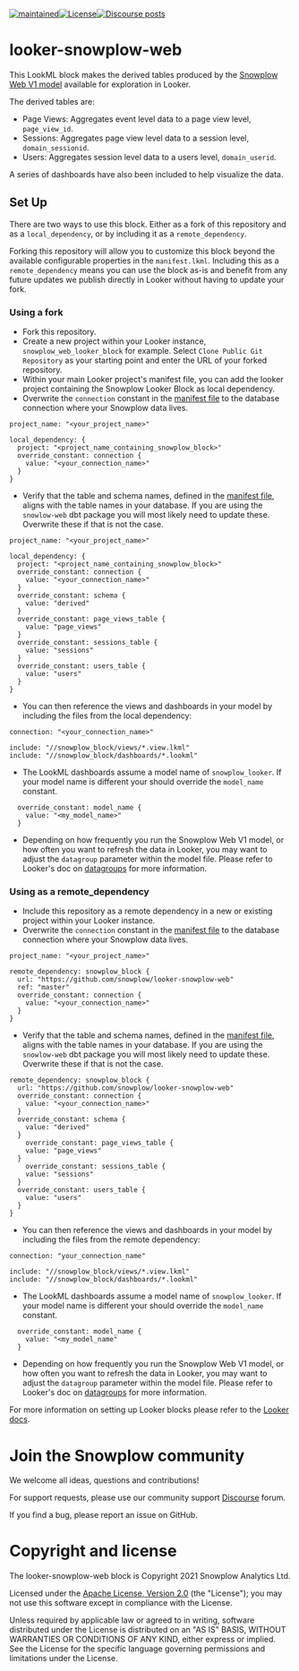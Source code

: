 [![maintained]][tracker-classificiation][![License][license-image]][license][![Discourse posts][discourse-image]][discourse]

# looker-snowplow-web

This LookML block makes the derived tables produced by the [Snowplow Web V1 model][snowplow-web-v1-docs] available for exploration in Looker.

The derived tables are:

- Page Views: Aggregates event level data to a page view level, `page_view_id`.
- Sessions: Aggregates page view level data to a session level, `domain_sessionid`.
- Users: Aggregates session level data to a users level, `domain_userid`.

A series of dashboards have also been included to help visualize the data.

## Set Up

There are two ways to use this block. Either as a fork of this repository and as a `local_dependency`, or by including it as a `remote_dependency`.

Forking this repository will allow you to customize this block beyond the available configurable properties in the `manifest.lkml`. Including this as a `remote_dependency` means you can use the block as-is and benefit from any future updates we publish directly in Looker without having to update your fork.

### Using a fork

- Fork this repository.
- Create a new project within your Looker instance, `snowplow_web_looker_block` for example. Select `Clone Public Git Repository` as your starting point and enter the URL of your forked repository.
- Within your main Looker project's manifest file, you can add the looker project containing the Snowplow Looker Block as local dependency.
- Overwrite the `connection` constant in the [manifest file](./manifest.lkml) to the database connection where your Snowplow data lives.

```YML
project_name: "<your_project_name>"

local_dependency: {
  project: "<project_name_containing_snowplow_block>" 
  override_constant: connection {
    value: "<your_connection_name>"
  }
}
```

- Verify that the table and schema names, defined in the [manifest file](./manifest.lkml), aligns with the table names in your database. If you are using the `snowlow-web` dbt package you will most likely need to update these. Overwrite these if that is not the case.

```YML
project_name: "<your_project_name>"

local_dependency: {
  project: "<project_name_containing_snowplow_block>" 
  override_constant: connection {
    value: "<your_connection_name>"
  }
  override_constant: schema {
    value: "derived"
  }
  override_constant: page_views_table {
    value: "page_views"
  }
  override_constant: sessions_table {
    value: "sessions"
  }
  override_constant: users_table {
    value: "users"
  }
}
```

- You can then reference the views and dashboards in your model by including the files from the local dependency:

```YML
connection: "<your_connection_name>"

include: "//snowplow_block/views/*.view.lkml"
include: "//snowplow_block/dashboards/*.lookml"
```

- The LookML dashboards assume a model name of `snowplow_looker`. If your model name is different your should override the `model_name` constant.

```YML
  override_constant: model_name {
    value: "<my_model_name>"
  }
```

- Depending on how frequently you run the Snowplow Web V1 model, or how often you want to refresh the data in Looker, you may want to adjust the `datagroup` parameter within the model file. Please refer to Looker's doc on [datagroups][looker-datagroup-docs] for more information.

### Using as a remote_dependency

- Include this repository as a remote dependency in a new or existing project within your Looker instance.
- Overwrite the `connection` constant in the [manifest file](./manifest.lkml) to the database connection where your Snowplow data lives.

```YML
project_name: "<your_project_name>"

remote_dependency: snowplow_block {
  url: "https://github.com/snowplow/looker-snowplow-web"
  ref: "master"
  override_constant: connection {
    value: "<your_connection_name>"
  }
}
```

- Verify that the table and schema names, defined in the [manifest file](./manifest.lkml), aligns with the table names in your database. If you are using the `snowlow-web` dbt package you will most likely need to update these. Overwrite these if that is not the case.

```YML
remote_dependency: snowplow_block {
  url: "https://github.com/snowplow/looker-snowplow-web"
  override_constant: connection {
    value: "<your_connection_name>"
  }
  override_constant: schema {
    value: "derived"
  }
    override_constant: page_views_table {
    value: "page_views"
  }
    override_constant: sessions_table {
    value: "sessions"
  }
  override_constant: users_table {
    value: "users"
  }
}
```

- You can then reference the views and dashboards in your model by including the files from the remote dependency:

```YML
connection: "your_connection_name"

include: "//snowplow_block/views/*.view.lkml"
include: "//snowplow_block/dashboards/*.lookml"
```

- The LookML dashboards assume a model name of `snowplow_looker`. If your model name is different your should override the `model_name` constant.

```YML
  override_constant: model_name {
    value: "<my_model_name"
  }
```

- Depending on how frequently you run the Snowplow Web V1 model, or how often you want to refresh the data in Looker, you may want to adjust the `datagroup` parameter within the model file. Please refer to Looker's doc on [datagroups][looker-datagroup-docs] for more information.

For more information on setting up Looker blocks please refer to the [Looker docs][looker-block-docs].

# Join the Snowplow community

We welcome all ideas, questions and contributions!

For support requests, please use our community support [Discourse][discourse] forum.

If you find a bug, please report an issue on GitHub.

# Copyright and license

The looker-snowplow-web block is Copyright 2021 Snowplow Analytics Ltd.

Licensed under the [Apache License, Version 2.0][license] (the "License");
you may not use this software except in compliance with the License.

Unless required by applicable law or agreed to in writing, software
distributed under the License is distributed on an "AS IS" BASIS,
WITHOUT WARRANTIES OR CONDITIONS OF ANY KIND, either express or implied.
See the License for the specific language governing permissions and
limitations under the License.


[tracker-classificiation]: https://github.com/snowplow/snowplow/wiki/Tracker-Maintenance-Classification
[maintained]: https://img.shields.io/static/v1?style=flat&label=Snowplow&message=Maintained&color=9e62dd&labelColor=9ba0aa&logo=data:image/png;base64,iVBORw0KGgoAAAANSUhEUgAAABAAAAAQCAMAAAAoLQ9TAAAAeFBMVEVMaXGXANeYANeXANZbAJmXANeUANSQAM+XANeMAMpaAJhZAJeZANiXANaXANaOAM2WANVnAKWXANZ9ALtmAKVaAJmXANZaAJlXAJZdAJxaAJlZAJdbAJlbAJmQAM+UANKZANhhAJ+EAL+BAL9oAKZnAKVjAKF1ALNBd8J1AAAAKHRSTlMAa1hWXyteBTQJIEwRgUh2JjJon21wcBgNfmc+JlOBQjwezWF2l5dXzkW3/wAAAHpJREFUeNokhQOCA1EAxTL85hi7dXv/E5YPCYBq5DeN4pcqV1XbtW/xTVMIMAZE0cBHEaZhBmIQwCFofeprPUHqjmD/+7peztd62dWQRkvrQayXkn01f/gWp2CrxfjY7rcZ5V7DEMDQgmEozFpZqLUYDsNwOqbnMLwPAJEwCopZxKttAAAAAElFTkSuQmCC 
[license]: http://www.apache.org/licenses/LICENSE-2.0
[license-image]: http://img.shields.io/badge/license-Apache--2-blue.svg?style=flat
[snowplow-web-v1-docs]: https://docs.snowplowanalytics.com/docs/modeling-your-data/the-snowplow-web-data-model/
[discourse-image]: https://img.shields.io/discourse/posts?server=https%3A%2F%2Fdiscourse.snowplowanalytics.com%2F
[discourse]: http://discourse.snowplowanalytics.com/
[looker-block-docs]: https://docs.looker.com/data-modeling/looker-blocks
[looker-datagroup-docs]: https://docs.looker.com/reference/model-params/datagroup
